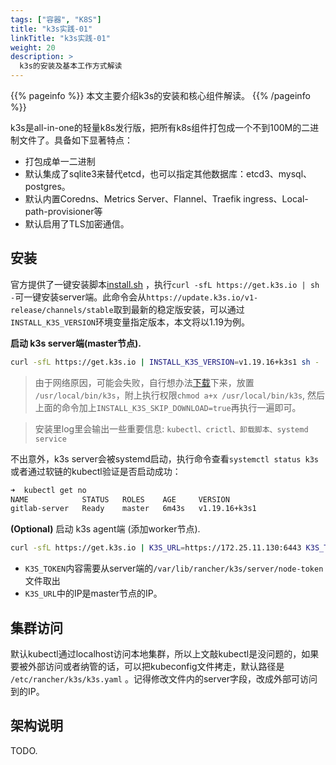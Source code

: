 ```yaml
---
tags: ["容器", "K8S"]
title: "k3s实践-01"
linkTitle: "k3s实践-01"
weight: 20
description: >
  k3s的安装及基本工作方式解读
---
```


{{% pageinfo %}}
本文主要介绍k3s的安装和核心组件解读。
{{% /pageinfo %}}

k3s是all-in-one的轻量k8s发行版，把所有k8s组件打包成一个不到100M的二进制文件了。具备如下显著特点：

- 打包成单一二进制
- 默认集成了sqlite3来替代etcd，也可以指定其他数据库：etcd3、mysql、postgres。
- 默认内置Coredns、Metrics Server、Flannel、Traefik ingress、Local-path-provisioner等
- 默认启用了TLS加密通信。

## 安装

官方提供了一键安装脚本[install.sh](https://get.k3s.io) ，执行`curl -sfL https://get.k3s.io | sh -`可一键安装server端。此命令会从`https://update.k3s.io/v1-release/channels/stable`取到最新的稳定版安装，可以通过`INSTALL_K3S_VERSION`环境变量指定版本，本文将以1.19为例。

**启动 k3s server端(master节点).**
```bash
curl -sfL https://get.k3s.io | INSTALL_K3S_VERSION=v1.19.16+k3s1 sh -
```

> 由于网络原因，可能会失败，自行想办法[下载](https://github.com/k3s-io/k3s/releases/download/v1.19.16+k3s1/k3s)下来，放置 `/usr/local/bin/k3s`，附上执行权限`chmod a+x /usr/local/bin/k3s`, 然后上面的命令加上`INSTALL_K3S_SKIP_DOWNLOAD=true`再执行一遍即可。

> 安装里log里会输出一些重要信息: ``kubectl、crictl、卸载脚本、systemd service``

不出意外，k3s server会被systemd启动，执行命令查看`systemctl status k3s`或者通过软链的kubectl验证是否启动成功：

```bash
➜  kubectl get no
NAME            STATUS   ROLES    AGE     VERSION
gitlab-server   Ready    master   6m43s   v1.19.16+k3s1
```

**(Optional)** 启动 k3s agent端 (添加worker节点).

```bash
curl -sfL https://get.k3s.io | K3S_URL=https://172.25.11.130:6443 K3S_TOKEN=bulabula INSTALL_K3S_VERSION=v1.19.16+k3s1 sh -
```

- `K3S_TOKEN`内容需要从server端的`/var/lib/rancher/k3s/server/node-token`文件取出
- `K3S_URL`中的IP是master节点的IP。

## 集群访问

默认kubectl通过localhost访问本地集群，所以上文敲kubectl是没问题的，如果要被外部访问或者纳管的话，可以把kubeconfig文件拷走，默认路径是 `/etc/rancher/k3s/k3s.yaml`
。记得修改文件内的server字段，改成外部可访问到的IP。

## 架构说明

TODO.
